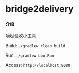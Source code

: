 # bridge2delivery

#### 介绍
嘀哒验收小工具

Build: `./gradlew clean build`

Run: `./gradlew bootRun`

Access: `http://localhost:8080`
